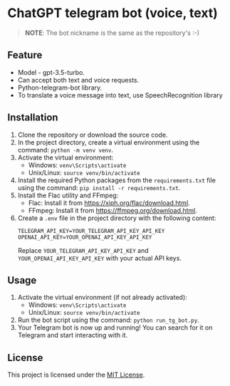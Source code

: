 # ChatGPT telegram bot (voice, text)
> **NOTE**:
> The bot nickname is the same as the repository's :-)

## Feature
- Model - gpt-3.5-turbo.
- Can accept both text and voice requests.
- Python-telegram-bot library.
- To translate a voice message into text, use SpeechRecognition library

## Installation
1. Clone the repository or download the source code.
2. In the project directory, create a virtual environment using the command: `python -m venv venv`.
3. Activate the virtual environment:
   - Windows: `venv\Scripts\activate`
   - Unix/Linux: `source venv/bin/activate`
4. Install the required Python packages from the `requirements.txt` file using the command: `pip install -r requirements.txt`.
5. Install the Flac utility and FFmpeg:
   - Flac: Install it from https://xiph.org/flac/download.html.
   - FFmpeg: Install it from https://ffmpeg.org/download.html.
6. Create a `.env` file in the project directory with the following content:
   ```
   TELEGRAM_API_KEY=YOUR_TELEGRAM_API_KEY_API_KEY
   OPENAI_API_KEY=YOUR_OPENAI_API_KEY_API_KEY
   ```
   Replace `YOUR_TELEGRAM_API_KEY_API_KEY` and `YOUR_OPENAI_API_KEY_API_KEY` with your actual API keys.

## Usage
1. Activate the virtual environment (if not already activated):
   - Windows: `venv\Scripts\activate`
   - Unix/Linux: `source venv/bin/activate`
2. Run the bot script using the command: `python run_tg_bot.py`.
3. Your Telegram bot is now up and running! You can search for it on Telegram and start interacting with it.

## License
This project is licensed under the [MIT License](LICENSE).


